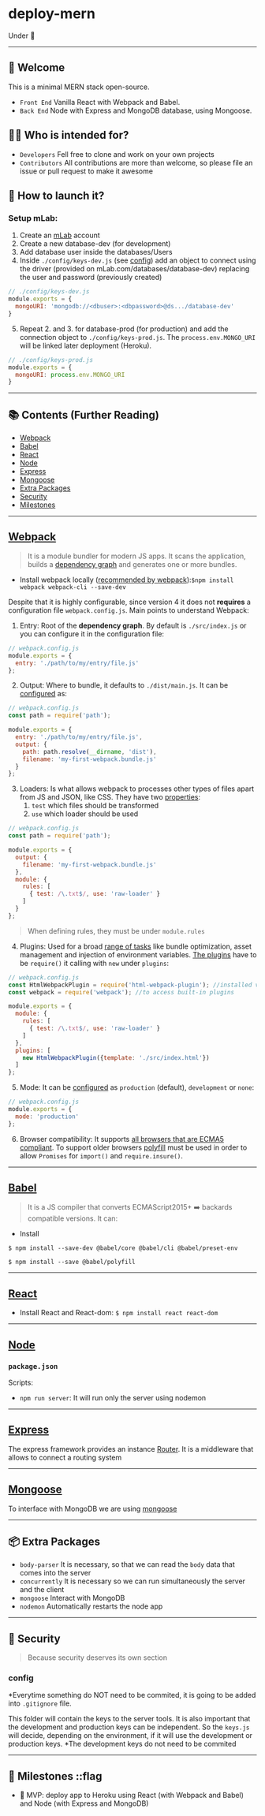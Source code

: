 # deploy-mern

Under :construction:

--------------------------------
## :raised_hands: Welcome

This is a minimal MERN stack open-source.

- `Front End` Vanilla React with Webpack and Babel.
- `Back End` Node with Express and MongoDB database, using Mongoose.

## :man_shrugging: Who is intended for?
- `Developers` Fell free to clone and work on your own projects
- `Contributors` All contributions are more than welcome, so please file an issue or pull request to make it awesome

## :rocket: How to launch it?
### Setup mLab:
1. Create an [mLab](https://www.mlab.com/home) account
2. Create a new database-dev (for development)
3. Add database user inside the databases/Users
4. Inside `./config/keys-dev.js` (see [config](#config)) add an object to connect using the driver (provided on mLab.com/databases/database-dev) replacing the user and password (previously created)
```javascript
// ./config/keys-dev.js
module.exports = {
  mongoURI: 'mongodb://<dbuser>:<dbpassword>@ds.../database-dev'
}
```
5. Repeat 2. and 3. for database-prod (for production) and add the connection object to `./config/keys-prod.js`. The `process.env.MONGO_URI` will be linked later deployment (Heroku).
```javascript
// ./config/keys-prod.js
module.exports = {
  mongoURI: process.env.MONGO_URI
}
```

--------------------------------
## :books: Contents (Further Reading)
- [Webpack](#Webpack)
- [Babel](#Babel)
- [React](#React)
- [Node](#Node)
- [Express](#Express)
- [Mongoose](#Mongoose)
- [Extra Packages](#Extra-Packages)
- [Security](#Security)
- [Milestones](#Milestones)

--------------------------------
## [Webpack](https://webpack.js.org/guides/getting-started/)
> It is a module bundler for modern JS apps. It scans the application, builds a [dependency graph](https://webpack.js.org/concepts/dependency-graph/) and generates one or more bundles.
- Install webpack locally ([recommended by webpack](https://webpack.js.org/guides/installation/)):`$npm install webpack webpack-cli --save-dev`

Despite that it is highly configurable, since version 4 it does not **requires** a configuration file `webpack.config.js`. Main points to understand Webpack:
1. Entry: Root of the **dependency graph**. By default is `./src/index.js` or you can configure it in the configuration file:
```javascript
// webpack.config.js
module.exports = {
  entry: './path/to/my/entry/file.js'
};
```
2. Output: Where to bundle, it defaults to `./dist/main.js`. It can be [configured](https://webpack.js.org/configuration/output) as:
```javascript
// webpack.config.js
const path = require('path');

module.exports = {
  entry: './path/to/my/entry/file.js',
  output: {
    path: path.resolve(__dirname, 'dist'),
    filename: 'my-first-webpack.bundle.js'
  }
};
```
3. Loaders: Is what allows webpack to processes other types of files apart from JS and JSON, like CSS. They have two [properties](https://webpack.js.org/concepts/loaders):
	1. `test` which files should be transformed
	2. `use` which loader should be used
```javascript
// webpack.config.js
const path = require('path');

module.exports = {
  output: {
    filename: 'my-first-webpack.bundle.js'
  },
  module: {
    rules: [
      { test: /\.txt$/, use: 'raw-loader' }
    ]
  }
};
```
> When defining rules, they must be under `module.rules`
4. Plugins: Used for a broad [range of tasks](https://webpack.js.org/api/plugins) like bundle optimization, asset management and injection of environment variables. [The plugins](https://webpack.js.org/plugins) have to be `require()` it calling with `new` under `plugins`:
```javascript
// webpack.config.js
const HtmlWebpackPlugin = require('html-webpack-plugin'); //installed via npm
const webpack = require('webpack'); //to access built-in plugins

module.exports = {
  module: {
    rules: [
      { test: /\.txt$/, use: 'raw-loader' }
    ]
  },
  plugins: [
    new HtmlWebpackPlugin({template: './src/index.html'})
  ]
};
```
5. Mode: It can be [configured](https://webpack.js.org/concepts/mode) as `production` (default), `development` or `none`:
```javascript
// webpack.config.js
module.exports = {
  mode: 'production'
};
```
6. Browser compatibility: It supports [all browsers that are ECMA5 compliant](https://kangax.github.io/compat-table/es5/). To support older browsers [polyfill](https://webpack.js.org/guides/shimming/) must be used in order to allow `Promises` for `import()` and `require.insure()`.
--------------------------------
## [Babel](https://babeljs.io/docs/en/index.html)

> It is a JS compiler that converts ECMAScript2015+ ➡️ backards compatible versions. It can:

- Install 
```
$ npm install --save-dev @babel/core @babel/cli @babel/preset-env

$ npm install --save @babel/polyfill
```

--------------------------------
## [React](https://reactjs.org/docs/getting-started.html)

- Install React and React-dom: `$ npm install react react-dom`

--------------------------------
## [Node](https://nodejs.org/en/docs/)
### `package.json`
Scripts:
- `npm run server`: It will run only the server using nodemon

--------------------------------
## [Express](https://expressjs.com/en/guide/routing.html)
The express framework provides an instance [Router](http://expressjs.com/en/guide/routing.html). It is a middleware that allows to connect a routing system

--------------------------------
## [Mongoose](https://mongoosejs.com/)
To interface with MongoDB we are using [mongoose](https://mongoosejs.com/)

--------------------------------
## :package: Extra Packages
- `body-parser` It is necessary, so that we can read the `body` data that comes into the server
- `concurrently` It is necessary so we can run simultaneously the server and the client
- `mongoose` Interact with MongoDB
- `nodemon` Automatically restarts the node app

--------------------------------
## :closed_lock_with_key: Security
> Because security deserves its own section

### config
*Everytime something do NOT need to be commited, it is going to be added into `.gitignore` file.

This folder will contain the keys to the server tools.
It is also important that the development and production keys can be independent. So the `keys.js` will decide, depending on the environment, if it will use the development or production keys. *The development keys do not need to be commited

--------------------------------
## :triangular_flag_on_post: Milestones ::flag
- :construction: MVP: deploy app to Heroku using React (with Webpack and Babel) and Node (with Express and MongoDB)
